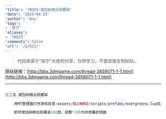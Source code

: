 ```yaml
---
'title': 'YN325-增加树精出现概率'
'date': '2025-04-23'
'author': 'Bny'
'tags':
- '易宁'
'aliases':
- 'YN325'
'comments': false
'url': '/p/621/'
---
```


> 代码来源于“易宁”大佬的分享，仅供学习，不要直接复制粘贴。

原帖链接：[http://bbs.3dmgame.com/thread-3859071-1-1.html](http://bbs.3dmgame.com/thread-3859071-1-1.html)

---

```lua  

三二五.增加树精出现概率

	用MT管理器打开游戏目录/assets/DLC0002/scripts/prefabs/evergreens.lua文件，将if math.random() <= TUNING.LEIF_PERCENT_CHANCE then替换为if math.random() <= TUNING.LEIF_PERCENT_CHANCE*100 then

	即可增加树精出现概率100倍，调整*100为你想要的倍数

```  

